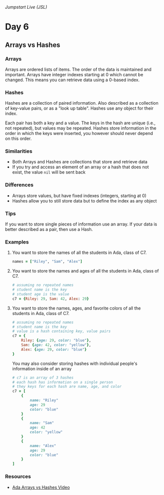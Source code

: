 _Jumpstart Live (JSL)_
# Day 6
## Arrays vs Hashes

### Arrays
Arrays are ordered lists of items. The order of the data is maintained and important. Arrays have integer indexes starting at 0 which cannot be changed. This means you can retrieve data using a 0-based index.

### Hashes
Hashes are a collection of paired information. Also described as a collection of key-value pairs, or as a "look up table". Hashes use any object for their index.

Each pair has both a key and a value. The keys in the hash are unique (i.e., not repeated), but values may be repeated. Hashes store information in the order in which the keys were inserted, you however should never depend on this order.

### Similarities
* Both Arrays and Hashes are collections that store and retrieve data
* If you try and access an element of an array or a hash that does not exist, the value `nil` will be sent back

### Differences
* Arrays store values, but have fixed indexes (integers, starting at 0)
* Hashes allow you to still store data but to define the index as any object

### Tips
If you want to store single pieces of information use an array. If your data is better described as a pair, then use a Hash.

### Examples
1. You want to store the names of all the students in Ada, class of C7.

	```ruby
	names = ["Riley", "Sam", "Alex"]
	```

2. You want to store the names and ages of all the students in Ada, class of C7.

	```ruby
	# assuming no repeated names
	# student name is the key
	# student age is the value
	c7 = {Riley: 29, Sam: 42, Alex: 29}
	```

3. You want to store the names, ages, and favorite colors of all the students in Ada, class of C7.

	```ruby
	# assuming no repeated names
	# student name is the key
	# value is a hash containing key, value pairs
	c7 = {
		Riley: {age: 29, color: "blue"}, 
		Sam: {age: 42, color: "yellow"}, 
		Alex: {age: 29, color: "blue"}
	}
	```

	You may also consider storing hashes with individual people's information inside of an array

	```ruby
	# c7 is an array of 3 hashes
	# each hash has information on a single person
	# they keys for each hash are name, age, and color
	c7 = [
		{
			name: "Riley"
			age: 29
			color: "blue"
		}
		{
			name: "Sam"
			age: 42
			color: "yellow"
		}
		{
			name: "Alex"
			age: 29
			color: "blue"
		}
	]

### Resources
* [Ada Arrays vs Hashes Video](https://adaacademy.hosted.panopto.com/Panopto/Pages/Viewer.aspx?id=2f21e9e5-54fb-4e2a-a79d-fe72bedc10d9)
